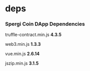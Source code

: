# deps
### Spergi Coin DApp Dependencies

truffle-contract.min.js **4.3.5**

web3.min.js **1.3.3**

vue.min.js **2.6.14**

jszip.min.js **3.1.5**
